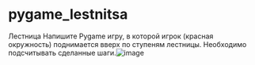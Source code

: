 # pygame_lestnitsa
Лестница
Напишите Pygame игру, в которой игрок (красная окружность) поднимается вверх по ступеням лестницы. Необходимо подсчитывать сделанные шаги.![image](https://github.com/Bkey-201/pygame_lestnitsa/assets/114351155/71e55452-32e8-4082-97d0-5726ac38f233)
